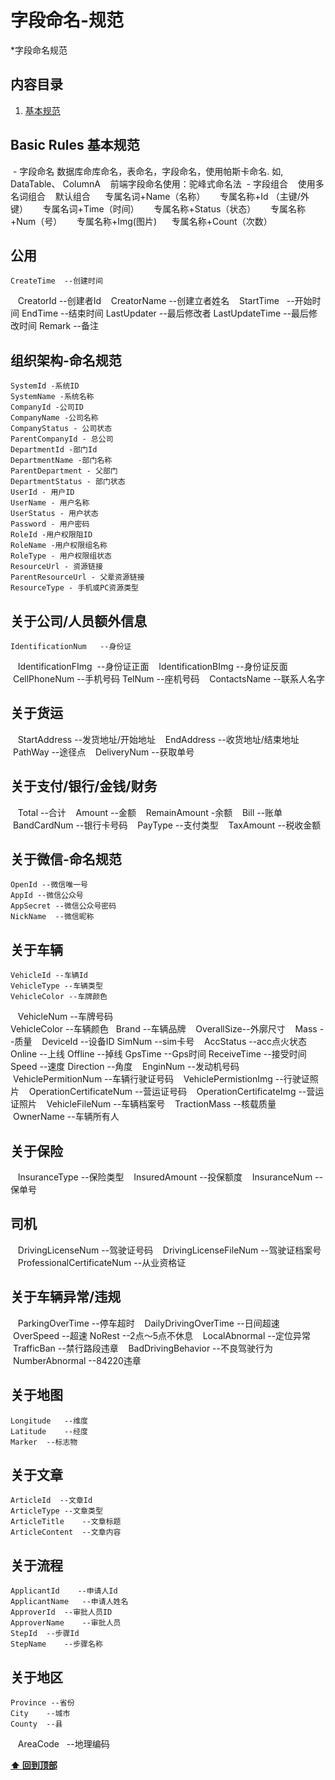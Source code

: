 # 字段命名-规范

*字段命名规范

## 内容目录

  1. [基本规范](#basic-rules-基本规范)
## Basic Rules 基本规范
  - 字段命名
    数据库命库命名，表命名，字段命名，使用帕斯卡命名. 如, DataTable、 ColumnA
    前端字段命名使用：驼峰式命名法
  - 字段组合
    使用多名词组合
    默认组合
      专属名词+Name（名称）
      专属名称+Id （主键/外键）
      专属名词+Time（时间）
      专属名称+Status（状态）
      专属名称+Num（号）
      专属名称+Img(图片)
      专属名称+Count（次数）
## 公用
    CreateTime  --创建时间
    CreatorId --创建者Id
    CreatorName --创建立者姓名
    StartTime   --开始时间
    EndTime --结束时间
    LastUpdater --最后修改者
    LastUpdateTime  --最后修改时间
    Remark  --备注
## 组织架构-命名规范
    SystemId -系统ID
    SystemName -系统名称
    CompanyId -公司ID
    CompanyName -公司名称
    CompanyStatus - 公司状态 
    ParentCompanyId - 总公司
    DepartmentId -部门Id
    DepartmentName -部门名称
    ParentDepartment - 父部门
    DepartmentStatus - 部门状态
    UserId - 用户ID
    UserName - 用户名称
    UserStatus - 用户状态
    Password - 用户密码
    RoleId -用户权限阻ID
    RoleName -用户权限组名称
    RoleType - 用户权限组状态
    ResourceUrl - 资源链接
    ParentResourceUrl - 父辈资源链接
    ResourceType - 手机或PC资源类型
## 关于公司/人员额外信息
    IdentificationNum   --身份证
    IdentificationFImg  --身份证正面
    IdentificationBImg --身份证反面
    CellPhoneNum --手机号码
    TelNum --座机号码
    ContactsName --联系人名字
## 关于货运
    StartAddress --发货地址/开始地址
    EndAddress --收货地址/结束地址
    PathWay --途径点
    DeliveryNum --获取单号
## 关于支付/银行/金钱/财务
    Total --合计
    Amount --金额
    RemainAmount -余额
    Bill --账单
    BandCardNum --银行卡号码
    PayType --支付类型
    TaxAmount --税收金额
## 关于微信-命名规范
    OpenId --微信唯一号
    AppId --微信公众号 
    AppSecret --微信公众号密码
    NickName  --微信昵称
## 关于车辆
    VehicleId --车辆Id
    VehicleType --车辆类型
    VehicleColor --车牌颜色
    VehicleNum  --车牌号码  
    VehicleColor --车辆颜色
    Brand --车辆品牌
    OverallSize--外廓尺寸
    Mass --质量
    DeviceId --设备ID
    SimNum --sim卡号
    AccStatus --acc点火状态
    Online --上线
    Offline --掉线
    GpsTime --Gps时间
    ReceiveTime --接受时间
    Speed   --速度
    Direction   --角度
    EnginNum --发动机号码
    VehiclePermitionNum --车辆行驶证号码
    VehiclePermistionImg --行驶证照片
    OperationCertificateNum --营运证号码
    OperationCertificateImg --营运证照片
    VehicleFileNum --车辆档案号
    TractionMass --核载质量
    OwnerName --车辆所有人   
## 关于保险
    InsuranceType --保险类型
    InsuredAmount --投保额度
    InsuranceNum --保单号
## 司机
    DrivingLicenseNum --驾驶证号码
    DrivingLicenseFileNum --驾驶证档案号
    ProfessionalCertificateNum --从业资格证    
## 关于车辆异常/违规
    ParkingOverTime --停车超时
    DailyDrivingOverTime --日间超速
    OverSpeed --超速
    NoRest --2点～5点不休息
    LocalAbnormal --定位异常
    TrafficBan --禁行路段违章
    BadDrivingBehavior --不良驾驶行为
    NumberAbnormal --84220违章
## 关于地图
    Longitude   --维度
    Latitude    --经度
    Marker  --标志物
## 关于文章
    ArticleId  --文章Id
    ArticleType --文章类型
    ArticleTitle    --文章标题
    ArticleContent  --文章内容
## 关于流程
    ApplicantId    --申请人Id
    ApplicantName   --申请人姓名
    ApproverId  --审批人员ID
    ApproverName    --审批人员
    StepId  --步骤Id
    StepName    --步骤名称
## 关于地区
    Province --省份
    City    --城市
    County  --县
    AreaCode    --地理编码
    

**[⬆ 回到顶部](#内容目录)**
